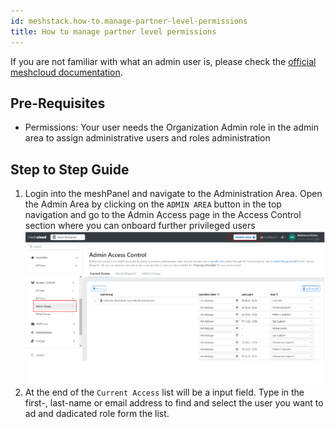 ```yaml
---
id: meshstack.how-to.manage-partner-level-permissions
title: How to manage partner level permissions
---
```


If you are not familiar with what an admin user is, please check the [official meshcloud documentation](administration.index.md).

## Pre-Requisites

- Permissions: Your user needs the Organization Admin role in the admin area to assign administrative users and roles administration

## Step to Step Guide

1. Login into the meshPanel and navigate to the Administration Area. Open the Admin Area by clicking on the `ADMIN AREA` button in the top navigation and go to the Admin Access page in the Access Control section where you can onboard further privileged users
![Select Admin Area in the top navigation bar](./assets/partner/navigate-to-access-control.png "Go to the Admin Area")
2. At the end of the `Current Access` list will be a input field. Type in the first-, last-name or email address to find and select the user you want to ad and dadicated role form the list.
